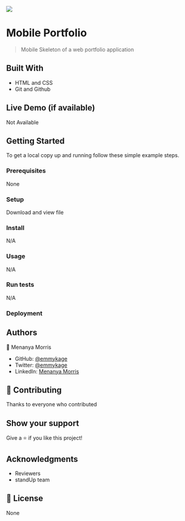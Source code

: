 ![](https://img.shields.io/badge/Microverse-blueviolet)

# Mobile Portfolio

> Mobile Skeleton of a web portfolio application 


## Built With

- HTML and CSS
- Git and Github


## Live Demo (if available)

Not Available


## Getting Started




To get a local copy up and running follow these simple example steps.

### Prerequisites
  None

### Setup
Download and view file

### Install
N/A

### Usage
N/A

### Run tests
N/A
### Deployment



## Authors

👤 Menanya Morris

- GitHub: [@emmykage](https://github.com/emmykage)
- Twitter: [@emmykage](https://twitter.com/emmykage)
- LinkedIn: [Menanya Morris](https://www.linkedin.com/in/morris-menanya-a51985104/)


## 🤝 Contributing

Thanks to everyone who contributed

## Show your support

Give a ⭐️ if you like this project!

## Acknowledgments

- Reviewers
- standUp team


## 📝 License

None
